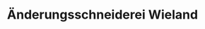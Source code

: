 ---
title: "Änderungsschneiderei Wieland"
url: /angermuende/aenderungsschneiderei-wieland/
shop: Schneiderei
---